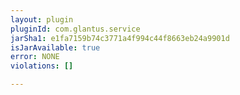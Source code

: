 ```yaml
---
layout: plugin
pluginId: com.glantus.service
jarSha1: e1fa7159b74c3771a4f994c44f8663eb24a9901d
isJarAvailable: true
error: NONE
violations: []

---
```

